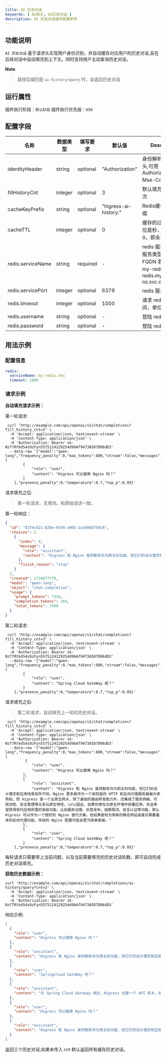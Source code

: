 ```yaml
---
title: AI 历史对话
keywords: [ AI网关, AI历史对话 ]
description: AI 历史对话插件配置参考
---
```


## 功能说明

`AI 历史对话` 基于请求头实现用户身份识别，并自动缓存对应用户的历史对话,且在后续对话中自动填充到上下文。同时支持用户主动查询历史对话。

**Note**

> 路径后缀匹配 `ai-history/query` 时，会返回历史对话

## 运行属性

插件执行阶段：`默认阶段`
插件执行优先级：`650`


## 配置字段

| 名称                | 数据类型    | 填写要求     | 默认值                   | Description                                                               |
|-------------------|---------|----------|-----------------------|---------------------------------------------------------------------------|
| identityHeader    | string  | optional | "Authorization"       | 身份解析对应的请求头,可用 Authorization,X-Mse-Consumer等                               |
| fillHistoryCnt    | integer | optional | 3                     | 默认填充历史对话轮次                                                                |
| cacheKeyPrefix    | string  | optional | "higress-ai-history:" | Redis缓存Key的前缀                                                             |
| cacheTTL          | integer | optional | 0                     | 缓存的过期时间，单位是秒，默认值为0，即永不过期                                                  |
| redis.serviceName | string  | required | -                     | redis 服务名称，带服务类型的完整 FQDN 名称，例如 my-redis.dns、redis.my-ns.svc.cluster.local |
| redis.servicePort | integer | optional | 6379                  | redis 服务端口                                                                |
| redis.timeout     | integer | optional | 1000                  | 请求 redis 的超时时间，单位为毫秒                                                      |
| redis.username    | string  | optional | -                     | 登陆 redis 的用户名                                                             |
| redis.password    | string  | optional | -                     | 登陆 redis 的密码                                                              |

## 用法示例

### 配置信息

```yaml
redis:
  serviceName: my-redis.dns
  timeout: 2000
```

### 请求示例

**自动填充请求示例：**

第一轮请求:

```
 curl 'http://example.com/api/openai/v1/chat/completions?fill_history_cnt=3' \
  -H 'Accept: application/json, text/event-stream' \
  -H 'Content-Type: application/json' \
  -H 'Authorization: Bearer sk-Nzf7RtkdS4s0zFyn5575124129254d9bAf9473A5D7D06dD3'
  --data-raw '{"model":"qwen-long","frequency_penalty":0,"max_tokens":800,"stream":false,"messages":[
        {
            "role": "user",
            "content": "Higress 可以替换 Nginx 吗？"
        }
    ],"presence_penalty":0,"temperature":0.7,"top_p":0.95}'
```

请求填充之后:
> 第一轮请求，无填充。和原始请求一致。

第一轮响应：

```json
{
  "id": "02f4c621-820e-97d4-a905-1e3d0d8f59c6",
  "choices": [
    {
      "index": 0,
      "message": {
        "role": "assistant",
        "content": "Higress 和 Nginx 虽然都有作为网关的功能，但它们的设计理念和应用场景有所不同。Nginx 更多是作为一个高性能的 HTTP 和反向代理服务器被大家熟知，而 Higress 是一个云原生网关，除了基础的路由转发能力外，还集成了服务网格、可观测性、安全管理等众多云原生特性。\n\n因此，如果你想在云原生环境中部署应用，并且希望获得现代应用所需的高级功能，比如服务治理、灰度发布、熔断限流、安全认证等功能，那么 Higress 可以作为一个很好的 Nginx 替代方案。但如果是较为简单的静态网站或者仅需要基本的反向代理功能，传统的 Nginx 配置可能会更为简单直接。"
      },
      "finish_reason": "stop"
    }
  ],
  "created": 1724077770,
  "model": "qwen-long",
  "object": "chat.completion",
  "usage": {
    "prompt_tokens": 7316,
    "completion_tokens": 164,
    "total_tokens": 7480
  }
}
```

第二轮请求:

```
 curl 'http://example.com/api/openai/v1/chat/completions?fill_history_cnt=3' \
  -H 'Accept: application/json, text/event-stream' \
  -H 'Content-Type: application/json' \
  -H 'Authorization: Bearer sk-Nzf7RtkdS4s0zFyn5575124129254d9bAf9473A5D7D06dD3'
  --data-raw '{"model":"qwen-long","frequency_penalty":0,"max_tokens":800,"stream":false,"messages":[
        {
            "role": "user",
            "content": "Spring Cloud GateWay 呢？"
        }
    ],"presence_penalty":0,"temperature":0.7,"top_p":0.95}'
```

请求填充之后:
> 第二轮请求，自动填充上一轮的历史对话。

```
 curl 'http://example.com/api/openai/v1/chat/completions?fill_history_cnt=3' \
  -H 'Accept: application/json, text/event-stream' \
  -H 'Content-Type: application/json' \
  -H 'Authorization: Bearer sk-Nzf7RtkdS4s0zFyn5575124129254d9bAf9473A5D7D06dD3'
  --data-raw '{"model":"qwen-long","frequency_penalty":0,"max_tokens":800,"stream":false,"messages":[
         {
            "role": "user",
            "content": "Higress 可以替换 Nginx 吗？"
        },
        {
            "role": "assistant",
            "content": "Higress 和 Nginx 虽然都有作为网关的功能，但它们的设计理念和应用场景有所不同。Nginx 更多是作为一个高性能的 HTTP 和反向代理服务器被大家熟知，而 Higress 是一个云原生网关，除了基础的路由转发能力外，还集成了服务网格、可观测性、安全管理等众多云原生特性。\n\n因此，如果你想在云原生环境中部署应用，并且希望获得现代应用所需的高级功能，比如服务治理、灰度发布、熔断限流、安全认证等功能，那么 Higress 可以作为一个很好的 Nginx 替代方案。但如果是较为简单的静态网站或者仅需要基本的反向代理功能，传统的 Nginx 配置可能会更为简单直接。"
        },
        {
            "role": "user",
            "content": "Spring Cloud GateWay 呢？"
        }
    ],"presence_penalty":0,"temperature":0.7,"top_p":0.95}'
```

每轮请求只需要带上当前问题，以及当前需要填充的历史对话轮数，即可自动完成历史对话填充。

**获取历史数据示例：**

```
curl 'http://example.com/api/openai/v1/chat/completions/ai-history/query?cnt=3' \
  -H 'Accept: application/json, text/event-stream' \
  -H 'Content-Type: application/json' \
  -H 'Authorization: Bearer sk-Nzf7RtkdS4s0zFyn5575124129254d9bAf9473A5D7D06dD3'
```

响应示例:

```json
[
  {
    "role": "user",
    "content": "Higress 可以替换 Nginx 吗？"
  },
  {
    "role": "assistant",
    "content": "Higress 和 Nginx 虽然都有作为网关的功能，但它们的设计理念和应用场景有所不同。Nginx 更多是作为一个高性能的 HTTP 和反向代理服务器被大家熟知，而 Higress 是一个云原生网关，除了基础的路由转发能力外，还集成了服务网格、可观测性、安全管理等众多云原生特性。\\n\\n因此，如果你想在云原生环境中部署应用，并且希望获得现代应用所需的高级功能，比如服务治理、灰度发布、熔断限流、安全认证等功能，那么 Higress 可以作为一个很好的 Nginx 替代方案。但如果是较为简单的静态网站或者仅需要基本的反向代理功能，传统的 Nginx 配置可能会更为简单直接。"
  },
  {
    "role": "user",
    "content": "SpringCloud GateWay 呢？"
  },
  {
    "role": "assistant",
    "content": "与 Spring Cloud Gateway 相比，Higress 也是一个 API 网关，但它们之间存在一些关键的区别：\\n\\n- **设计理念**：Spring Cloud Gateway 主要针对微服务架构中的服务间通信和路由，它作为 Spring Cloud 生态系统的一部分，更加专注于 Java 开发者的微服务场景。而 Higress 作为云原生网关，不仅关注服务间的通信，还提供了一系列云原生功能，如服务网格、可观测性、安全管理等。\\n- **部署方式**：Spring Cloud Gateway 通常作为微服务应用的一部分运行在应用服务器内，而 Higress 通常以独立的微服务或者容器化服务的形式部署在 Kubernetes 环境中，适用于现代云原生部署模型。\\n- **扩展性和集成**：Higress 提供了更广泛的集成和支持，例如与 Istio、Kubernetes 等生态系统的深度集成，这使得它可以更好地适应复杂的云原生环境。\\n\\n因此，如果你的应用程序是基于 Spring Cloud 构建的，并且你想要一个轻量级的、易于集成的服务网关，那么 Spring Cloud Gateway 可能是一个合适的选择。但是，如果你正在构建或重构云原生应用，并且需要更强大的路由规则、服务治理、可观测性等功能，那么 Higress 将是一个更好的选择。"
  },
  {
    "role": "user",
    "content": "Higress 可以替换 Nginx 吗？"
  },
  {
    "role": "assistant",
    "content": "Higress 和 Nginx 虽然都有作为网关的功能，但它们的设计理念和应用场景有所不同。Nginx 更多是作为一个高性能的 HTTP 和反向代理服务器被大家熟知，而 Higress 是一个云原生网关，除了基础的路由转发能力外，还集成了服务网格、可观测性、安全管理等众多云原生特性。\\n\\n因此，如果你想在云原生环境中部署应用，并且希望获得现代应用所需的高级功能，比如服务治理、灰度发布、熔断限流、安全认证等功能，那么 Higress 可以作为一个很好的 Nginx 替代方案。但如果是较为简单的静态网站或者仅需要基本的反向代理功能，传统的 Nginx 配置可能会更为简单直接。"
  }
]
```

返回三个历史对话,如果未传入 cnt 默认返回所有缓存历史对话。
